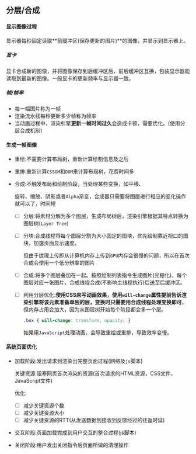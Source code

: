 ## 分层/合成

#### 显示图像过程

显示器每秒固定读取**前缓冲区(保存更新的图片)**的图像，并显示到显示器上。

##### 显卡

显卡合成新的图像，并将图像保存到后缓冲区后，前后缓冲区互换，包装显示器能读取到最新的图像。一般显卡的更新频率与显示器一致。

##### 帧/帧率

- 每一幅图片称为一帧
- 渲染流水线每秒更新多少帧称为帧率
- 当动画过程中，渲染引擎**更新一帧时间过久**会造成卡顿，需要优化。(使用分层合成机制)

#### 生成一帧图像

- 重绘:不需要计算布局树，重新计算绘制信息及之后

- 重排:重新计算`CSSOM`和`DOM`来计算布局树，花费时间多

- 合成:不触发布局和绘制阶段，当处理某些变换，如平移、 

  旋转、缩放、阴影或者`Alpha`渐变，合成器只需要将图层进⾏相应的变化操作就可以了，时间短

  - [ ] 分层:将素材分解为多个图层，生成布局树后，渲染引擎根据其特点转换为图层树(`Layer Tree`)

  - [ ] 分块:合成线程将每个图层分割为大小固定的图块，优先绘制靠近视口的图块，加速页面显示速度。

    但由于纹理上传即从计算机内存上传到`GPU`内存会很慢的问题，所以在首次合成会使用一个低分辨率的图片

  - [ ] 合成:将多个图层叠加在一起。按照绘制列表指令生成图片(光栅化)，每个图层对应一张图片，合成线程合成(不影响主线程执行)后送至后缓冲区。

  - [ ] 利用分层优化:**使用CSS来写动画效果，使用`will-change`属性提前告诉渲染引擎将该元素准备单独的层，变换时只需要用合成线程处理变换即可**，但内存占用会加大，因为从图层树开始每个阶段都会多一个层。

    ```css
    .box { will-change: transform, opacity; }
    ```

    如果用`JavaScript`处理动画，会导致重绘或重排，导致效率变慢。

#### 系统页面优化

- 加载阶段:发出请求到渲染出完整页面过程(网络及`js`脚本)

  关键资源:阻塞网页首次渲染的资源(首次请求的HTML资源，CSS文件，JavaScript文件)

  优化:

  - [ ] 减少关键资源个数
  - [ ] 减少关键资源大小
  - [ ] 减少关键资源的RTT(从发送数据到接收到反馈经过的往返时延)

- 交互阶段:页面加载完成到用户交互的整合过程(js脚本)

- 关闭阶段:用户发出关闭指令后页面所做的清理操作